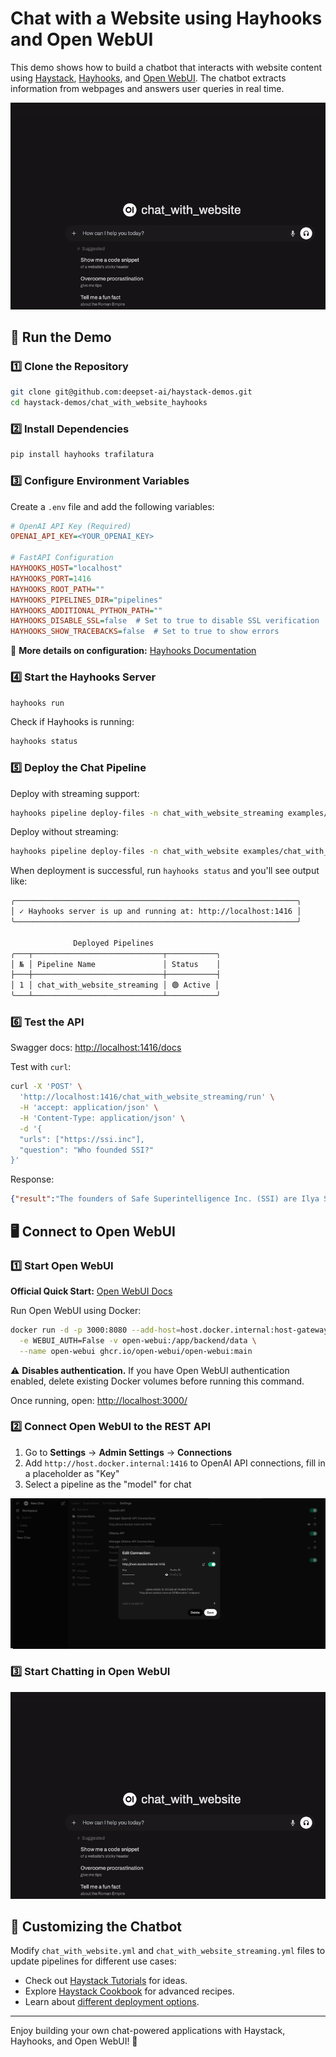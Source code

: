 # Chat with a Website using Hayhooks and Open WebUI

This demo shows how to build a chatbot that interacts with website content using [Haystack](https://haystack.deepset.ai/), [Hayhooks](https://github.com/deepset-ai/hayhooks), and [Open WebUI](https://docs.openwebui.com/). The chatbot extracts information from webpages and answers user queries in real time.

![Chat Completion Streaming Example](chat-completion-streaming.gif)

## 🚀 Run the Demo

### 1️⃣ Clone the Repository
```sh
git clone git@github.com:deepset-ai/haystack-demos.git
cd haystack-demos/chat_with_website_hayhooks
```

### 2️⃣ Install Dependencies
```sh
pip install hayhooks trafilatura
```

### 3️⃣ Configure Environment Variables
Create a `.env` file and add the following variables:
```ini
# OpenAI API Key (Required)
OPENAI_API_KEY=<YOUR_OPENAI_KEY>

# FastAPI Configuration
HAYHOOKS_HOST="localhost"
HAYHOOKS_PORT=1416
HAYHOOKS_ROOT_PATH=""
HAYHOOKS_PIPELINES_DIR="pipelines"
HAYHOOKS_ADDITIONAL_PYTHON_PATH=""
HAYHOOKS_DISABLE_SSL=false  # Set to true to disable SSL verification
HAYHOOKS_SHOW_TRACEBACKS=false  # Set to true to show errors
```
🔗 **More details on configuration:** [Hayhooks Documentation](https://github.com/deepset-ai/hayhooks?tab=readme-ov-file#configuration)

### 4️⃣ Start the Hayhooks Server 
```sh
hayhooks run
```
Check if Hayhooks is running:
```sh
hayhooks status
```

### 5️⃣ Deploy the Chat Pipeline
Deploy with streaming support:
```sh
hayhooks pipeline deploy-files -n chat_with_website_streaming examples/chat_with_website_streaming
```
Deploy without streaming:
```sh
hayhooks pipeline deploy-files -n chat_with_website examples/chat_with_website
```
When deployment is successful, run `hayhooks status` and you'll see output like:
```sh
╭───────────────────────────────────────────────────────────────╮
│ ✓ Hayhooks server is up and running at: http://localhost:1416 │
╰───────────────────────────────────────────────────────────────╯

              Deployed Pipelines               
╭───┬─────────────────────────────┬───────────╮
│ № │ Pipeline Name               │ Status    │
├───┼─────────────────────────────┼───────────┤
│ 1 │ chat_with_website_streaming │ 🟢 Active │
╰───┴─────────────────────────────┴───────────╯
```

### 6️⃣ Test the API
Swagger docs: [http://localhost:1416/docs](http://localhost:1416/docs)

Test with `curl`:
```sh
curl -X 'POST' \
  'http://localhost:1416/chat_with_website_streaming/run' \
  -H 'accept: application/json' \
  -H 'Content-Type: application/json' \
  -d '{
  "urls": ["https://ssi.inc"],
  "question": "Who founded SSI?"
}'
```
Response:
```json
{"result":"The founders of Safe Superintelligence Inc. (SSI) are Ilya Sutskever, Daniel Gross, and Daniel Levy."}
```

## 🖥️ Connect to Open WebUI

### 1️⃣ Start Open WebUI
**Official Quick Start:** [Open WebUI Docs](https://docs.openwebui.com/)

Run Open WebUI using Docker:
```sh
docker run -d -p 3000:8080 --add-host=host.docker.internal:host-gateway \
  -e WEBUI_AUTH=False -v open-webui:/app/backend/data \
  --name open-webui ghcr.io/open-webui/open-webui:main
```
⚠️ **Disables authentication.** If you have Open WebUI authentication enabled, delete existing Docker volumes before running this command.

Once running, open: [http://localhost:3000/](http://localhost:3000/)

### 2️⃣ Connect Open WebUI to the REST API
1. Go to **Settings** → **Admin Settings** → **Connections**
2. Add `http://host.docker.internal:1416` to OpenAI API connections, fill in a placeholder as "Key" 
3. Select a pipeline as the "model" for chat

![Add Connection](add-ui-connection.png)

### 3️⃣ Start Chatting in Open WebUI
![Chat Completion Streaming Example](chat-completion-streaming.gif)

## 🔧 Customizing the Chatbot
Modify `chat_with_website.yml` and `chat_with_website_streaming.yml` files to update pipelines for different use cases:
- Check out [Haystack Tutorials](https://haystack.deepset.ai/tutorials) for ideas.
- Explore [Haystack Cookbook](https://haystack.deepset.ai/cookbook) for advanced recipes.
- Learn about [different deployment options](https://github.com/deepset-ai/hayhooks?tab=readme-ov-file#deploy-a-pipeline).

---

Enjoy building your own chat-powered applications with Haystack, Hayhooks, and Open WebUI! 🚀

